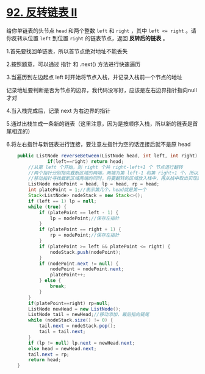 # [92. 反转链表 II](https://leetcode-cn.com/problems/reverse-linked-list-ii/)

给你单链表的头节点 `head` 和两个整数 `left` 和 `right` ，其中 `left <= right` 。请你反转从位置 `left` 到位置 `right` 的链表节点，返回 **反转后的链表** 。

1.首先要找回单链表，所以首节点绝对地址不能丢失

2.按照题意，可以通过 指针 和 .next() 方法进行快速遍历

3.当遍历到左边起点 left 时开始将节点入栈，并记录入栈前一个节点的地址

记录地址要判断是否为节点的边界，我代码没写好，应该是左右边界指针指向null才对

4.当入栈完成后，记录 next 为右边界的指针

5.通过出栈生成一条新的链表（这里注意，因为是按顺序入栈，所以新的链表是首尾相连的）

6.将左右指针与新链表进行连接，要注意左指针为空的话连接后就不是原 head

```java
	public ListNode reverseBetween(ListNode head, int left, int right) {
               if(left==right) return head;
        //从第 left 个开始，到 right 个共 right-left+1 个 节点进行翻转
        //两个指针分别指向截断区域的两端，两端为第 left-1 和第 right+1 个，所以要判断两端是否越界，越界时指向null就好，翻转后拼接通过是否为null判断是否拼接
        //移动指针寻找截断区域两端的同时，将要翻转的区域放入栈中，再从栈中取出实现翻转，最后进行拼接
        ListNode nodePoint = head, lp = head, rp = head;
        int platePoint = 1;//表示第几个，head就是第一个
        Stack<ListNode> nodeStack = new Stack<>();
        if (left == 1) lp = null;
        while (true) {
            if (platePoint == left - 1) {
                lp = nodePoint;//保存左指针
            }
            if (platePoint == right + 1) {
                rp = nodePoint;//保存左指针
            }
            if (platePoint >= left && platePoint <= right) {
                nodeStack.push(nodePoint);
            }
            if (nodePoint.next != null) {
                nodePoint = nodePoint.next;
                platePoint++;
            } else {
                break;
            }
        }
        if(platePoint==right) rp=null;
        ListNode newHead = new ListNode();
        ListNode tail = newHead;//移动添加，最后指向链尾
        while (nodeStack.size() != 0) {
            tail.next = nodeStack.pop();
            tail = tail.next;
        }
        if (lp != null) lp.next = newHead.next;
        else head = newHead.next;
        tail.next = rp;
        return head;
    }
```

